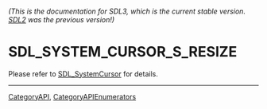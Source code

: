 ###### (This is the documentation for SDL3, which is the current stable version. [SDL2](https://wiki.libsdl.org/SDL2/) was the previous version!)
# SDL_SYSTEM_CURSOR_S_RESIZE

Please refer to [SDL_SystemCursor](SDL_SystemCursor) for details.

----
[CategoryAPI](CategoryAPI), [CategoryAPIEnumerators](CategoryAPIEnumerators)

